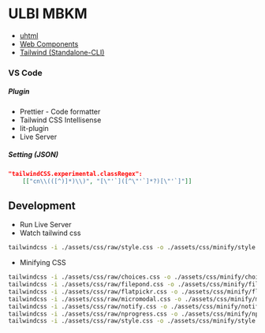 # ULBI MBKM

- [uhtml](https://github.com/WebReflection/uhtml)
- [Web Components](https://developer.mozilla.org/en-US/docs/Web/API/Web_components)
- [Tailwind (Standalone-CLI)](https://tailwindcss.com/blog/standalone-cli)

### VS Code

##### Plugin

- Prettier - Code formatter
- Tailwind CSS Intellisense
- lit-plugin
- Live Server

##### Setting (JSON)

```json
"tailwindCSS.experimental.classRegex":
    [["cn\\(([^)]*)\\)", "[\"'`]([^\"'`]*?)[\"'`]"]]
```

## Development

- Run Live Server
- Watch tailwind css

```bash
tailwindcss -i ./assets/css/raw/style.css -o ./assets/css/minify/style.min.css --watch
```

- Minifying CSS

```bash
tailwindcss -i ./assets/css/raw/choices.css -o ./assets/css/minify/choices.min.css --minify
tailwindcss -i ./assets/css/raw/filepond.css -o ./assets/css/minify/filepond.min.css --minify
tailwindcss -i ./assets/css/raw/flatpickr.css -o ./assets/css/minify/flatpickr.min.css --minify
tailwindcss -i ./assets/css/raw/micromodal.css -o ./assets/css/minify/micromodal.min.css --minify
tailwindcss -i ./assets/css/raw/notify.css -o ./assets/css/minify/notify.min.css --minify
tailwindcss -i ./assets/css/raw/nprogress.css -o ./assets/css/minify/nprogress.min.css --minify
tailwindcss -i ./assets/css/raw/style.css -o ./assets/css/minify/style.min.css --minify
```
